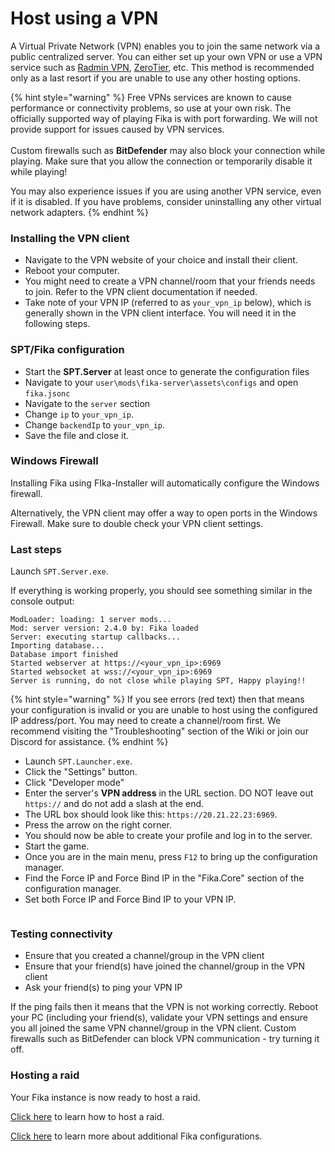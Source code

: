 # Host using a VPN

A Virtual Private Network (VPN) enables you to join the same network via a public centralized server. You can either set up your own VPN or use a VPN service such as [Radmin VPN](https://www.radmin-vpn.com/), [ZeroTier](https://www.zerotier.com/download/), etc. This method is recommended only as a last resort if you are unable to use any other hosting options.

{% hint style="warning" %}
Free VPNs services are known to cause performance or connectivity problems, so use at your own risk. The officially supported way of playing Fika is with port forwarding. We will not provide support for issues caused by VPN services.\
\
Custom firewalls such as **BitDefender** may also block your connection while playing. Make sure that you allow the connection or temporarily disable it while playing!

You may also experience issues if you are using another VPN service, even if it is disabled. If you have problems, consider uninstalling any other virtual network adapters.
{% endhint %}

### Installing the VPN client

* Navigate to the VPN website of your choice and install their client.
* Reboot your computer.
* You might need to create a VPN channel/room that your friends needs to join. Refer to the VPN client documentation if needed.
* Take note of your VPN IP (referred to as `your_vpn_ip` below), which is generally shown in the VPN client interface. You will need it in the following steps.

### SPT/Fika configuration

* Start the **SPT.Server** at least once to generate the configuration files
* Navigate to your `user\mods\fika-server\assets\configs` and open `fika.jsonc`
* Navigate to the `server` section
* Change `ip` to `your_vpn_ip`.
* Change `backendIp` to `your_vpn_ip`.
* Save the file and close it.

### Windows Firewall

Installing Fika using FIka-Installer will automatically configure the Windows firewall.

Alternatively, the VPN client may offer a way to open ports in the Windows Firewall. Make sure to double check your VPN client settings.

### Last steps

Launch `SPT.Server.exe`.

If everything is working properly, you should see something similar in the console output:

```
ModLoader: loading: 1 server mods...
Mod: server version: 2.4.0 by: Fika loaded
Server: executing startup callbacks...
Importing database...
Database import finished
Started webserver at https://<your_vpn_ip>:6969
Started websocket at wss://<your_vpn_ip>:6969
Server is running, do not close while playing SPT, Happy playing!!
```

{% hint style="warning" %}
If you see errors (red text) then that means your configuration is invalid or you are unable to host using the configured IP address/port. You may need to create a channel/room first. We recommend visiting the "Troubleshooting" section of the Wiki or join our Discord for assistance.
{% endhint %}

* Launch `SPT.Launcher.exe`.
* Click the "Settings" button.
* Click "Developer mode"
* Enter the server's **VPN address** in the URL section. DO NOT leave out `https://` and do not add a slash at the end.
* The URL box should look like this: `https://20.21.22.23:6969`.
* Press the arrow on the right corner.
* You should now be able to create your profile and log in to the server.
* Start the game.
* Once you are in the main menu, press `F12` to bring up the configuration manager.
* Find the Force IP and Force Bind IP in the "Fika.Core" section of the configuration manager.
* Set both Force IP and Force Bind IP to your VPN IP.

<figure><img src="../.gitbook/assets/forceip.png" alt=""><figcaption></figcaption></figure>

### Testing connectivity

* Ensure that you created a channel/group in the VPN client
* Ensure that your friend(s) have joined the channel/group in the VPN client
* Ask your friend(s) to ping your VPN IP

If the ping fails then it means that the VPN is not working correctly. Reboot your PC (including your friend(s), validate your VPN settings and ensure you all joined the same VPN channel/group in the VPN client. Custom firewalls such as BitDefender can block VPN communication - try turning it off.

### Hosting a raid

Your Fika instance is now ready to host a raid.

[Click here](../playing-fika.md#hosting-a-raid) to learn how to host a raid.

[Click here](../fika-configuration/) to learn more about additional Fika configurations.
